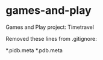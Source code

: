# games-and-play
Games and Play project: Timetravel

Removed these lines from .gitignore:

*.pidb.meta
*.pdb.meta
